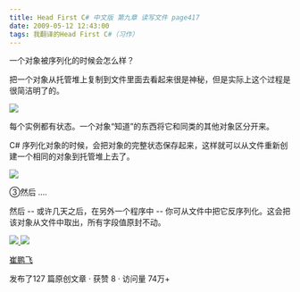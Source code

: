 ```yaml
---
title: Head First C# 中文版 第九章 读写文件 page417
date: 2009-05-12 12:43:00
tags: 我翻译的Head First C#（习作）
---
```

一个对象被序列化的时候会怎么样？

  

把一个对象从托管堆上复制到文件里面去看起来很是神秘，但是实际上这个过程是很简洁明了的。

  

![](https://p-blog.csdn.net/images/p_blog_csdn_net/cuipengfei1/EntryImages/20090512/2009-05-12_12-21-14.jpg)

每个实例都有状态。一个对象“知道”的东西将它和同类的其他对象区分开来。

C#  序列化对象的时候，会把对象的完整状态保存起来，这样就可以从文件重新创建一个相同的对象到托管堆上去了。

  

![](https://p-blog.csdn.net/images/p_blog_csdn_net/cuipengfei1/EntryImages/20090512/2009-05-12_12-32-38.jpg)

③然后  ....

  

然后  \--  或许几天之后，在另外一个程序中  \--  你可从文件中把它反序列化。这会把该对象从文件中取出，所有字段值原封不动。



[ ![](https://profile.csdnimg.cn/5/2/5/3_cuipengfei1)
![](https://g.csdnimg.cn/static/user-reg-year/1x/11.png)
](https://blog.csdn.net/cuipengfei1)

[ 崔鹏飞 ](https://blog.csdn.net/cuipengfei1)

发布了127 篇原创文章  ·  获赞 8  ·  访问量 74万+

